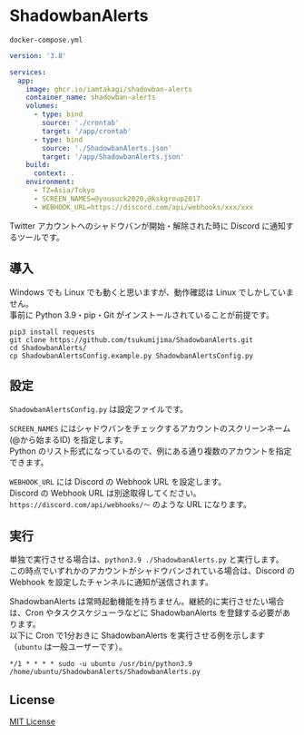 # ShadowbanAlerts

`docker-compose.yml`
```yml
version: '3.8'

services:
  app:
    image: ghcr.io/iamtakagi/shadowban-alerts
    container_name: shadowban-alerts
    volumes:
      - type: bind
        source: './crontab'
        target: '/app/crontab'
      - type: bind
        source: './ShadowbanAlerts.json'
        target: '/app/ShadowbanAlerts.json'
    build:
      context: .
    environment:
      - TZ=Asia/Tokyo
      - SCREEN_NAMES=@yousuck2020,@kskgroup2017
      - WEBHOOK_URL=https://discord.com/api/webhooks/xxx/xxx
```

Twitter アカウントへのシャドウバンが開始・解除された時に Discord に通知するツールです。

## 導入

Windows でも Linux でも動くと思いますが、動作確認は Linux でしかしていません。  
事前に Python 3.9・pip・Git がインストールされていることが前提です。

```Shell
pip3 install requests
git clone https://github.com/tsukumijima/ShadowbanAlerts.git
cd ShadowbanAlerts/
cp ShadowbanAlertsConfig.example.py ShadowbanAlertsConfig.py
```

## 設定

`ShadowbanAlertsConfig.py` は設定ファイルです。

`SCREEN_NAMES` にはシャドウバンをチェックするアカウントのスクリーンネーム (@から始まるID) を指定します。  
Python のリスト形式になっているので、例にある通り複数のアカウントを指定できます。

`WEBHOOK_URL` には Discord の Webhook URL を設定します。  
Discord の Webhook URL は別途取得してください。`https://discord.com/api/webhooks/～` のような URL になります。

## 実行

単独で実行させる場合は、`python3.9 ./ShadowbanAlerts.py` と実行します。  
この時点でいずれかのアカウントがシャドウバンされている場合は、Discord の Webhook を設定したチャンネルに通知が送信されます。

ShadowbanAlerts は常時起動機能を持ちません。継続的に実行させたい場合は、Cron やタスクスケジューラなどに ShadowbanAlerts を登録する必要があります。  
以下に Cron で1分おきに ShadowbanAlerts を実行させる例を示します（`ubuntu` は一般ユーザーです）。

```
*/1 * * * * sudo -u ubuntu /usr/bin/python3.9 /home/ubuntu/ShadowbanAlerts/ShadowbanAlerts.py
```

## License

[MIT License](License.txt)
